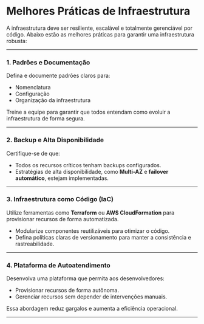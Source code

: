 # Melhores Práticas de Infraestrutura

A infraestrutura deve ser resiliente, escalável e totalmente gerenciável por código. Abaixo estão as melhores práticas para garantir uma infraestrutura robusta:

---

### **1. Padrões e Documentação**
Defina e documente padrões claros para:
- Nomenclatura
- Configuração
- Organização da infraestrutura  

Treine a equipe para garantir que todos entendam como evoluir a infraestrutura de forma segura.

---

### **2. Backup e Alta Disponibilidade**
Certifique-se de que:
- Todos os recursos críticos tenham backups configurados.
- Estratégias de alta disponibilidade, como **Multi-AZ** e **failover automático**, estejam implementadas.

---

### **3. Infraestrutura como Código (IaC)**
Utilize ferramentas como **Terraform** ou **AWS CloudFormation** para provisionar recursos de forma automatizada.  
- Modularize componentes reutilizáveis para otimizar o código.
- Defina políticas claras de versionamento para manter a consistência e rastreabilidade.

---

### **4. Plataforma de Autoatendimento**
Desenvolva uma plataforma que permita aos desenvolvedores:
- Provisionar recursos de forma autônoma.
- Gerenciar recursos sem depender de intervenções manuais.

Essa abordagem reduz gargalos e aumenta a eficiência operacional.

---